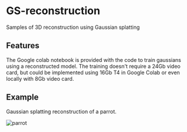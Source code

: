 # GS-reconstruction
Samples of 3D reconstruction using Gaussian splatting

## Features

The Google colab notebook is provided with the code to train gaussians using a reconstructed model. The training doesn't require a 24Gb video card, but could be implemented using 16Gb T4 in Google Colab or even locally with 8Gb video card.

## Example

Gaussian splatting reconstruction of a parrot.

![parrot](parrot.gif "Parrot")